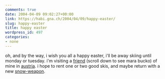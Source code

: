 ```yaml
---
comments: true
date: 2004-04-09 09:02:27+00:00
link: https://habi.gna.ch/2004/04/09/happy-easter/
slug: happy-easter
title: happy easter
wordpress_id: 497
categories:
- none
---
```


oh, and by the way, i wish you all a happy easter, i'll be away skiing until monday or tuesday.
i'm visiting a [friend](http://www.lech-zuers.at/start.asp?navi=allgemeines&content=kontakt)  (scroll down to see mara bucko) of mine in [austria](http://www.lech-zuers.at/).
i hope to rent one or two good skis, and maybe return with a new [snow-weapon](http://www.salomonsports.com/products/alpine/ski/freestyle/teneighty.html).
